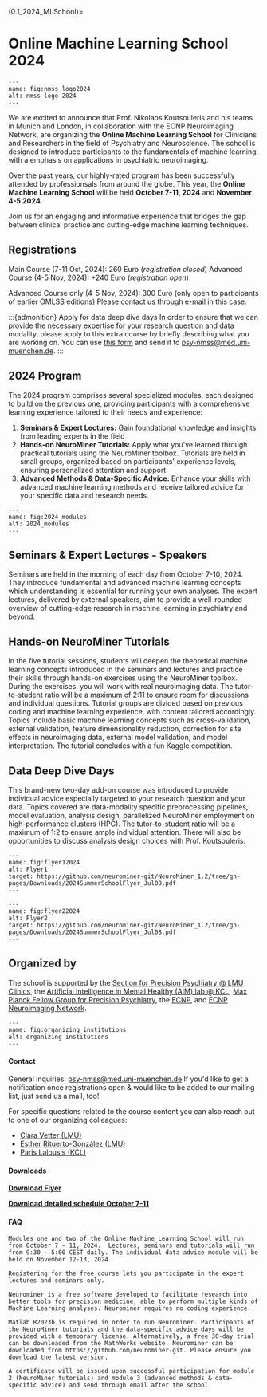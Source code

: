 (0.1_2024_MLSchool)=
# Online Machine Learning School 2024 

```{figure} Images/nmss_logo2024.png
---
name: fig:nmss_logo2024
alt: nmss logo 2024
---
```

We are excited to announce that Prof. Nikolaos Koutsouleris and his teams in Munich and London, in collaboration with the ECNP Neuroimaging Network, are organizing the **Online Machine Learning School** for Clinicians and Researchers in the field of Psychiatry and Neuroscience. The school is designed to introduce  participants to the fundamentals of machine learning, with a emphasis on applications in psychiatric neuroimaging. 

Over the past years, our highly-rated program has been successfully attended by professionsals from around the globe. This year, the **Online Machine Learning School** will be held **October 7-11, 2024** and **November 4-5 2024**. 

Join us for an engaging and informative experience that bridges the gap between clinical practice and cutting-edge machine learning techniques. 

## Registrations
<!-- We welcome participants of all levels of machine learning experience. No coding experience is required to implement the machine learning models, thanks to our user-friendly NeuroMiner toolbox. This course is specifically designed for clinician scientists, PhD students, and early career researchers.

[**Register for the full course (with option to book data deep dive days)**](https://www.eventbrite.de/e/online-machine-learning-school-2024-main-course-tickets-890141666687)

[**- UK applicants  - Register for the full course (with option to book data deep dive days)**](https://eur03.safelinks.protection.outlook.com/?url=https%3A%2F%2Festore.kcl.ac.uk%2Fconferences-and-events%2Facademic-faculties%2Finstitute-of-psychiatry-psychology-neuroscience%2Fdepartment-of-psychosis-studies%2Fonline-machine-learning-school&data=05%7C02%7Cparis.lalousis%40kcl.ac.uk%7C1be92d1e218e404360d208dca24bbf0c%7C8370cf1416f34c16b83c724071654356%7C0%7C0%7C638563693421399114%7CUnknown%7CTWFpbGZsb3d8eyJWIjoiMC4wLjAwMDAiLCJQIjoiV2luMzIiLCJBTiI6Ik1haWwiLCJXVCI6Mn0%3D%7C0%7C%7C%7C&sdata=%2BasKhKK65%2BS12nsm6RPCL9WjXqDjiK8bb0xqsZNxOEw%3D&reserved=0) -->

Main Course (7-11 Oct, 2024): 260 Euro (_registration closed_)
Advanced Course (4-5 Nov, 2024): +240 Euro (_registration open_)

Advanced Course only (4-5 Nov, 2024): 300 Euro (only open to participants of earlier OMLSS editions) Please contact us through [e-mail](mailto:psy-nmss@med.uni-muenchen.de) in this case. 

:::{admonition} Apply for data deep dive days
In order to ensure that we can provide the necessary expertise for your research question and data modality, please apply to this extra course by briefly describing what you are working on. You can use [this form](https://github.com/neurominer-git/NeuroMiner_1.3/tree/gh-pages/Downloads/OMLS2024_application_dddd.pdf) and send it to [psy-nmss@med.uni-muenchen.de](mailto:psy-nmss@med.uni-muenchen.de). 
:::


<!-- 

[**Register for free seminars & lectures only**] Registration has closed. 

:::{admonition} Free Full Course Participation
A limited number of free spots for participation in the full main course (Oct 7-11) are available for researchers affiliated with the University of Munich (LMU), King's College London, or the Max Planck Institute for Psychiatry, as well as members of the European College for Neuropharmacology (two free spots per institution). To apply, please send your motivation letter and a reference letter to [psy-nmss@med.uni-muenchen.de](mailto:psy-nmss@med.uni-muenchen.de) by August 31, 2024. Applications are assessed on a rolling basis so you're encouraged to send it as early as possible. 
::: -->



## 2024 Program

The 2024 program comprises several specialized modules, each designed to build on the previous one, providing participants with a comprehensive learning experience tailored to their needs and experience: 

1. **Seminars & Expert Lectures:** Gain foundational knowledge and insights from leading experts in the field
2. **Hands-on NeuroMiner Tutorials:** Apply what you've learned through practical tutorials using the NeuroMiner toolbox. Tutorials are held in small groups, organized based on participants' experience levels, ensuring personalized attention and support. 
3. **Advanced Methods & Data-Specific Advice:** Enhance your skills with advanced machine learning methods and receive tailored advice for your specific data and research needs.

```{figure} Images/2024_modules.png
---
name: fig:2024_modules
alt: 2024_modules
---
```


## Seminars & Expert Lectures - Speakers
Seminars are held in the morning of each day from October 7-10, 2024. They introduce fundamental and advanced machine learning concepts which understanding is essential for running your own analyses. The expert lectures, delivered by external speakers, aim to provide a well-rounded overview of cutting-edge research in machine learning in psychiatry and beyond. 

<!-- Speakers: ... (TO DO: ADD) -->

## Hands-on NeuroMiner Tutorials
In the five tutorial sessions, students will deepen the theoretical machine learning concepts introduced in the seminars and lectures and practice their skills through hands-on exercises using the NeuroMiner toolbox. During the exercises, you will work with real neuroimaging data. The tutor-to-student ratio will be a maximum of 2:11 to ensure room for discussions and individual questions. Tutorial groups are divided based on previous coding and machine learning experience, with content tailored accordingly. Topics include basic machine learning concepts such as cross-validation, external validation, feature dimensionality reduction, correction for site effects in neuroimaging data, external model validation, and model interpretation. The tutorial concludes with a fun Kaggle competition.

## Data Deep Dive Days
This brand-new two-day add-on course was introduced to provide individual advice especially targeted to your research question and your data. Topics covered are data-modality specific preprocessing pipelines, model evaluation, analysis design, parallelized NeuroMiner employment on high-performance clusters (HPC). The tutor-to-student ratio will be a maximum of 1:2 to ensure ample individual attention. There will also be opportunities to discuss analysis design choices with Prof. Koutsouleris.


<!-- :::{admonition} Asia-Pacific Time 
:class: tip
If you are interested in our program but are unable to attend due to the time difference, there is also a parallel event offered by colleagues at Orygen, Melbourne, Australia. For more information and tickets, visit [Online Machine Learning School - Asia Pacific](0.1_MLSchool_AsiaPacific).
:::
 -->



```{figure} Images/flyer_p1_2024_Jul08.png
---
name: fig:flyer12024
alt: Flyer1
target: https://github.com/neurominer-git/NeuroMiner_1.2/tree/gh-pages/Downloads/2024SummerSchoolFlyer_Jul08.pdf
---
```

```{figure} Images/flyer_p2_2024_Jul08.png
---
name: fig:flyer22024
alt: Flyer2
target: https://github.com/neurominer-git/NeuroMiner_1.2/tree/gh-pages/Downloads/2024SummerSchoolFlyer_Jul08.pdf
---
```

## Organized by
The school is supported by the [Section for Precision Psychiatry @ LMU Clinics](https://www.lmu-klinikum.de/psychiatrie-und-psychotherapie/forschung-research/working-groups/precision-psychiatry/7ef67d79b4ad4804), the [Artificial Intelligence in Mental Healthy (AIM) lab @ KCL](https://www.kcl.ac.uk/research/artificial-intelligence-in-mental-health-aim), [Max Planck Fellow Group for Precision Psychiatry](https://www.psych.mpg.de/2571270/precision-psychiatry), the [ECNP](https://www.ecnp.eu), and [ECNP Neuroimaging Network](https://www.ecnp.eu/research-innovation/networks-thematic-working-groups/list-ecnp-networks/neuroimaging). 
<!-- , along with [University of Melbourne](https://www.unimelb.edu.au/), and [Orygen](https://www.orygen.org.au/). -->


```{figure} Images/organizing_institutions2024.png
---
name: fig:organizing_institutions
alt: organizing institutions
---
```

#### Contact
General inquiries: [psy-nmss@med.uni-muenchen.de](mailto:psy-nmss@med.uni-muenchen.de)
If you'd like to get a notification once registrations open & would like to be added to our mailing list, just send us a mail, too! 

For specific questions related to the course content you can also reach out to one of our organizing colleagues: 
- [Clara Vetter (LMU)](mailto:clara.vetter@med.uni-muenchen.de)
- [Esther Rituerto-González (LMU)](mailto:esther.rituertogonzales@med.uni-muenchen.de)
- [Paris Lalousis (KCL)](mailto:paris.lalousis@kcl.ac.uk)


#### Downloads
[**Download Flyer**](https://github.com/neurominer-git/NeuroMiner_1.3/tree/gh-pages/Downloads/2024SummerSchoolFlyer_Jul08.pdf)

[**Download detailed schedule October 7-11**](https://github.com/neurominer-git/NeuroMiner_1.3/tree/gh-pages/Downloads/MLSS_Schedule_2024_VersionJul05.pdf)
<!--[**Download detailed schedule November 4-5**](https://github.com/neurominer-git/NeuroMiner_1.3/blob/main/docs/Images/Advanced_Days_Schedule_VersionJul05)-->

#### FAQ

```{dropdown} When and how long is the online school?
Modules one and two of the Online Machine Learning School will run from October 7 - 11, 2024.  Lectures, seminars and tutorials will run from 9:30 - 5:00 CEST daily. The individual data advice module will be held on November 12-13, 2024.
```

```{dropdown} What is included in the free course?
Registering for the free course lets you participate in the expert lectures and seminars only. 
```

<!-- ```{dropdown} Are there any differences between the European and Asia-Pacific schools?
The European and Asia-Pacific schools each have their own panel of expert guest speakers from the Machine Learning field. However, regardless of if you are attending the European or Asia-Pacific school, you will have access to ALL lectures and seminars, as these sessions will be recorded and shared.
``` -->


```{dropdown} What is NeuroMiner?
Neurominer is a free software developed to facilitate research into better tools for precision medicine, able to perform multiple kinds of Machine Learning analyses. Neurominer requires no coding experience.
```

```{dropdown} How do I download NeuroMiner?
Matlab R2023b is required in order to run Neurominer. Participants of the NeuroMiner tutorials and the data-specific advice days will be provided with a temporary license. Alternatively, a free 30-day trial can be downloaded from the MathWorks website. Neurominer can be downloaded from https://github.com/neurominer-git. Please ensure you download the latest version.
```

```{dropdown} Will I get a certificate of completion?
A certificate will be issued upon successful participation for module 2 (NeuroMiner tutorials) and module 3 (advanced methods & data-specific advice) and send through email after the school. 
```